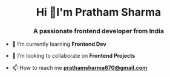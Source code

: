 <h1 align="center">Hi 👋I'm Pratham Sharma</h1>
<h3 align="center">A passionate frontend developer from India</h3>

- 🌱 I’m currently learning **Frontend Dev**

- 👯 I’m looking to collaborate on **Frontend Projects**

- 📫 How to reach me **prathamsharma670@gmail.com**

<p align="left">
</p>


